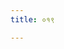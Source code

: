 ```yaml
---
title: ०१९

---
```

<div class="js_include" url="vetAla-panchavimshatikA/012.md"  newLevelForH1="2" includeTitle="false"> </div>